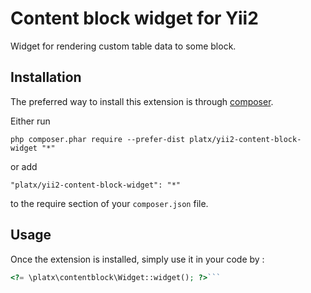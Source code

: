 Content block widget for Yii2
=============================
Widget for rendering custom table data to some block.

Installation
------------

The preferred way to install this extension is through [composer](http://getcomposer.org/download/).

Either run

```
php composer.phar require --prefer-dist platx/yii2-content-block-widget "*"
```

or add

```
"platx/yii2-content-block-widget": "*"
```

to the require section of your `composer.json` file.


Usage
-----

Once the extension is installed, simply use it in your code by  :

```php
<?= \platx\contentblock\Widget::widget(); ?>```